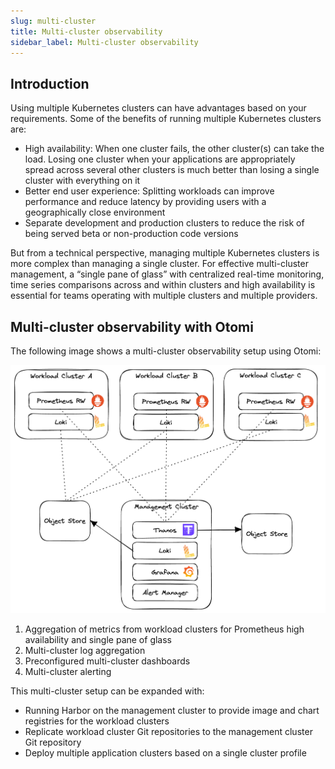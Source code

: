 ```yaml
---
slug: multi-cluster
title: Multi-cluster observability
sidebar_label: Multi-cluster observability
---
```


## Introduction

Using multiple Kubernetes clusters can have advantages based on your requirements. Some of the benefits of running multiple Kubernetes clusters are:

- High availability: When one cluster fails, the other cluster(s) can take the load. Losing one cluster when your applications are appropriately spread across several other clusters is much better than losing a single cluster with everything on it
- Better end user experience: Splitting workloads can improve performance and reduce latency by providing users with a geographically close environment
- Separate development and production clusters to reduce the risk of being served beta or non-production code versions

But from a technical perspective, managing multiple Kubernetes clusters is more complex than managing a single cluster. For effective multi-cluster management, a “single pane of glass” with centralized real-time monitoring, time series comparisons across and within clusters and high availability is essential for teams operating with multiple clusters and multiple providers.

## Multi-cluster observability with Otomi

The following image shows a multi-cluster observability setup using Otomi:

![multi-cluster](../img/multi-cluster.png)

1. Aggregation of metrics from workload clusters for Prometheus high availability and single pane of glass
2. Multi-cluster log aggregation
3. Preconfigured multi-cluster dashboards
4. Multi-cluster alerting

This multi-cluster setup can be expanded with:

- Running Harbor on the management cluster to provide image and chart registries for the workload clusters
- Replicate workload cluster Git repositories to the management cluster Git repository
- Deploy multiple application clusters based on a single cluster profile


